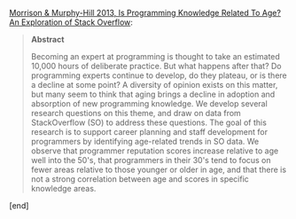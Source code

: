 [Morrison & Murphy-Hill 2013, Is Programming Knowledge Related To Age? An Exploration of Stack Overflow](http://people.engr.ncsu.edu/ermurph3/papers/msr13.pdf):

> **Abstract**
>
> Becoming an expert at programming is thought to take an estimated 10,000 hours of deliberate practice. But what happens after that? Do programming experts continue to develop, do they plateau, or is there a decline at some point? A diversity of opinion exists on this matter, but many seem to think that aging brings a decline in adoption and absorption of new programming knowledge. We develop several research questions on this theme, and draw on data from StackOverflow (SO) to address these questions. The goal of this research is to support career planning and staff development for programmers by identifying age-related trends in SO data. We observe that programmer reputation scores increase relative to age well into the 50's, that programmers in their 30's tend to focus on fewer areas relative to those younger or older in age, and that there is not a strong correlation between age and scores in specific knowledge areas.

[end]
